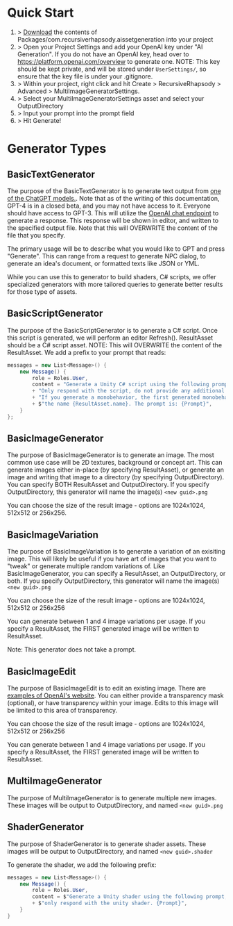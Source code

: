 # Quick Start

1. \> [Download](https://github.com/DavidDeSimone/AIAssetGeneration) the contents of Packages/com.recursiverhapsody.aissetgeneration into your project
2. \> Open your Project Settings and add your OpenAI key under "AI Generation". If you do not have an OpenAI key, head over to https://platform.openai.com/overview to generate one. NOTE: This key should be kept private, and will be stored under `UserSettings/`, so ensure that the key file is under your .gitignore.
3. \> Within your project, right click and hit Create > RecursiveRhapsody > Advanced > MultiImageGeneratorSettings. 
4. \> Select your MultiImageGeneratorSettings asset and select your OutputDirectory
5. \> Input your prompt into the prompt field
6. \> Hit Generate! 

# Generator Types

## BasicTextGenerator

The purpose of the BasicTextGenerator is to generate text output from [one of the ChatGPT models.](https://platform.openai.com/docs/models/overview). Note that as of the writing of this documentation, GPT-4 is in a closed beta, and you may not have access to it. Everyone should have access to GPT-3. This will utilize the [OpenAI chat endpoint](https://platform.openai.com/docs/api-reference/chat) to generate a response. This response will be shown in editor, and written to the specified output file. Note that this will OVERWRITE the content of the file that you specify.

The primary usage will be to describe what you would like to GPT and press "Generate". This can range from a request to generate NPC dialog, to generate an idea's document, or formatted texts like JSON or YML.


While you can use this to generator to build shaders, C# scripts, we offer specialized generators with more tailored queries to generate better results for those type of assets. 

## BasicScriptGenerator

The purpose of the BasicScriptGenerator is to generate a C# script. Once this script is generated, we will perform an editor Refresh(). ResultAsset should be a C# script asset. NOTE: This will OVERWRITE the content of the ResultAsset. We add a prefix to your prompt that reads:

``` c#
messages = new List<Message>() {
    new Message() {
        role = Roles.User,
        content = "Generate a Unity C# script using the following prompt." 
        + "Only respond with the script, do not provide any additional explanation." 
        + "If you generate a monobehavior, the first generated monobehavior should have " 
        + $"the name {ResultAsset.name}. The prompt is: {Prompt}",
    }
};
```

## BasicImageGenerator

The purpose of BasicImageGenerator is to generate an image. The most common use case will be 2D textures, background or concept art. This can generate images either in-place (by specifying ResultAsset), or generate an image and writing that image to a directory (by specifying OutputDirectory). You can specify BOTH ResultAsset and OutputDirectory. If you specify OutputDirectory, this generator will name the image(s) `<new guid>.png`

You can choose the size of the result image - options are 1024x1024, 512x512 or 256x256.

## BasicImageVariation

The purpose of BasicImageVariation is to generate a variation of an exisiting image. This will likely be useful if you have art of images that you want to "tweak" or generate multiple random variations of. Like BasicImageGenerator, you can specify a ResultAsset, an OutputDirectory, or both. If you specify OutputDirectory, this generator will name the image(s) `<new guid>.png`

You can choose the size of the result image - options are 1024x1024, 512x512 or 256x256

You can generate between 1 and 4 image variations per usage. If you specify a ResultAsset, the FIRST generated image will be written to ResultAsset.

Note: This generator does not take a prompt. 

## BasicImageEdit

The purpose of BasicImageEdit is to edit an existing image. There are [examples of OpenAI's website](https://platform.openai.com/docs/api-reference/images/create-edit). You can either provide a transparency mask (optional), or have transparency within your image. Edits to this image will be limited to this area of transparency.

You can choose the size of the result image - options are 1024x1024, 512x512 or 256x256

You can generate between 1 and 4 image variations per usage. If you specify a ResultAsset, the FIRST generated image will be written to ResultAsset.

## MultiImageGenerator

The purpose of MultiImageGenerator is to generate multiple new images. These images will be output to OutputDirectory, and named  `<new guid>.png`

## ShaderGenerator

The purpose of ShaderGenerator is to generate shader assets. These images will be output to OutputDirectory, and named `<new guid>.shader`

To generate the shader, we add the following prefix:

``` c#
messages = new List<Message>() {
    new Message() {
        role = Roles.User,
        content = $"Generate a Unity shader using the following prompt, " 
        + $"only respond with the unity shader. {Prompt}",
    }
}
```



